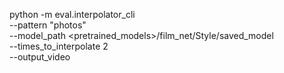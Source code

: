 python -m eval.interpolator_cli \
   --pattern "photos" \
   --model_path <pretrained_models>/film_net/Style/saved_model \
   --times_to_interpolate 2 \
   --output_video